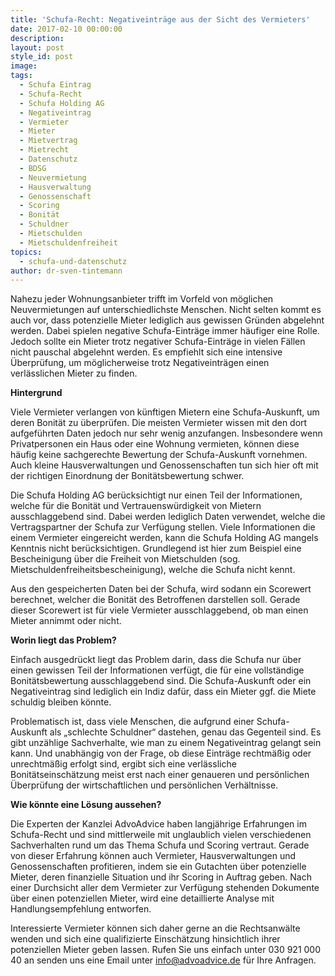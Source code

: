 ```yaml
---
title: 'Schufa-Recht: Negativeinträge aus der Sicht des Vermieters'
date: 2017-02-10 00:00:00
description:
layout: post
style_id: post
image:
tags:
  - Schufa Eintrag
  - Schufa-Recht
  - Schufa Holding AG
  - Negativeintrag
  - Vermieter
  - Mieter
  - Mietvertrag
  - Mietrecht
  - Datenschutz
  - BDSG
  - Neuvermietung
  - Hausverwaltung
  - Genossenschaft
  - Scoring
  - Bonität
  - Schuldner
  - Mietschulden
  - Mietschuldenfreiheit
topics:
  - schufa-und-datenschutz
author: dr-sven-tintemann
---
```



Nahezu jeder Wohnungsanbieter trifft im Vorfeld von möglichen Neuvermietungen auf unterschiedlichste Menschen. Nicht selten kommt es auch vor, dass potenzielle Mieter lediglich aus gewissen Gründen abgelehnt werden. Dabei spielen negative Schufa-Einträge immer häufiger eine Rolle. Jedoch sollte ein Mieter trotz negativer Schufa-Einträge in vielen Fällen nicht pauschal abgelehnt werden. Es empfiehlt sich eine intensive Überprüfung, um möglicherweise trotz Negativeinträgen einen verlässlichen Mieter zu finden.

**Hintergrund**

Viele Vermieter verlangen von künftigen Mietern eine Schufa-Auskunft, um deren Bonität zu überprüfen. Die meisten Vermieter wissen mit den dort aufgeführten Daten jedoch nur sehr wenig anzufangen. Insbesondere wenn Privatpersonen ein Haus oder eine Wohnung vermieten, können diese häufig keine sachgerechte Bewertung der Schufa-Auskunft vornehmen. Auch kleine Hausverwaltungen und Genossenschaften tun sich hier oft mit der richtigen Einordnung der Bonitätsbewertung schwer.

Die Schufa Holding AG berücksichtigt nur einen Teil der Informationen, welche für die Bonität und Vertrauenswürdigkeit von Mietern ausschlaggebend sind. Dabei werden lediglich Daten verwendet, welche die Vertragspartner der Schufa zur Verfügung stellen. Viele Informationen die einem Vermieter eingereicht werden, kann die Schufa Holding AG mangels Kenntnis nicht berücksichtigen. Grundlegend ist hier zum Beispiel eine Bescheinigung über die Freiheit von Mietschulden (sog. Mietschuldenfreiheitsbescheinigung), welche die Schufa nicht kennt.

Aus den gespeicherten Daten bei der Schufa, wird sodann ein Scorewert berechnet, welcher die Bonität des Betroffenen darstellen soll. Gerade dieser Scorewert ist für viele Vermieter ausschlaggebend, ob man einen Mieter annimmt oder nicht.

**Worin liegt das Problem?**

Einfach ausgedrückt liegt das Problem darin, dass die Schufa nur über einen gewissen Teil der Informationen verfügt, die für eine vollständige Bonitätsbewertung ausschlaggebend sind. Die Schufa-Auskunft oder ein Negativeintrag sind lediglich ein Indiz dafür, dass ein Mieter ggf. die Miete schuldig bleiben könnte.

Problematisch ist, dass viele Menschen, die aufgrund einer Schufa-Auskunft als „schlechte Schuldner“ dastehen, genau das Gegenteil sind. Es gibt unzählige Sachverhalte, wie man zu einem Negativeintrag gelangt sein kann. Und unabhängig von der Frage, ob diese Einträge rechtmäßig oder unrechtmäßig erfolgt sind, ergibt sich eine verlässliche Bonitätseinschätzung meist erst nach einer genaueren und persönlichen Überprüfung der wirtschaftlichen und persönlichen Verhältnisse.

**Wie könnte eine Lösung aussehen?**

Die Experten der Kanzlei AdvoAdvice haben langjährige Erfahrungen im Schufa-Recht und sind mittlerweile mit unglaublich vielen verschiedenen Sachverhalten rund um das Thema Schufa und Scoring vertraut. Gerade von dieser Erfahrung können auch Vermieter, Hausverwaltungen und Genossenschaften profitieren, indem sie ein Gutachten über potenzielle Mieter, deren finanzielle Situation und ihr Scoring in Auftrag geben. Nach einer Durchsicht aller dem Vermieter zur Verfügung stehenden Dokumente über einen potenziellen Mieter, wird eine detaillierte Analyse mit Handlungsempfehlung entworfen.

Interessierte Vermieter können sich daher gerne an die Rechtsanwälte wenden und sich eine qualifizierte Einschätzung hinsichtlich ihrer potenziellen Mieter geben lassen. Rufen Sie uns einfach unter 030 921 000 40 an senden uns eine Email unter info@advoadvice.de für Ihre Anfragen.